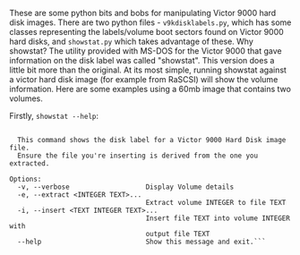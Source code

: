 These are some python bits and bobs for manipulating Victor 9000 hard disk images.
There are two python files - ``v9kdisklabels.py``, which has some classes representing the labels/volume boot sectors found on Victor 9000 hard disks, and ``showstat.py`` which takes advantage of these.
Why showstat? The utility provided with MS-DOS for the Victor 9000 that gave information on the disk label was called "showstat". This version does a little bit more than the original.
At its most simple, running showstat against a victor hard disk image (for example from RaSCSI) will show the volume information. Here are some examples using a 60mb image that contains two volumes.

Firstly, ``showstat --help``:

```Usage: showstat.py [OPTIONS] HDFILE

  This command shows the disk label for a Victor 9000 Hard Disk image file.
  Ensure the file you're inserting is derived from the one you extracted.

Options:
  -v, --verbose                   Display Volume details
  -e, --extract <INTEGER TEXT>...
                                  Extract volume INTEGER to file TEXT
  -i, --insert <TEXT INTEGER TEXT>...
                                  Insert file TEXT into volume INTEGER with
                                  output file TEXT
  --help                          Show this message and exit.```